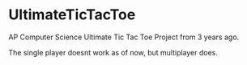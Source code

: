 # UltimateTicTacToe
AP Computer Science Ultimate Tic Tac Toe Project from 3 years ago. 

The single player doesnt work as of now, but multiplayer does.
